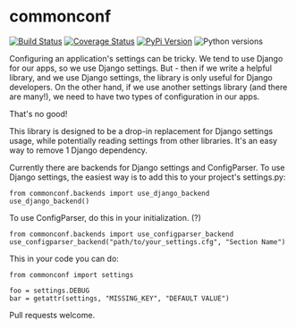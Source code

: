 # commonconf

[![Build Status](https://github.com/uw-it-aca/commonconf/workflows/tests/badge.svg?branch=main)](https://github.com/uw-it-aca/commonconf/actions)
[![Coverage Status](https://coveralls.io/repos/github/uw-it-aca/commonconf/badge.svg?branch=main)](https://coveralls.io/github/uw-it-aca/commonconf?branch=main)
[![PyPi Version](https://img.shields.io/pypi/v/commonconf.svg)](https://pypi.python.org/pypi/commonconf)
![Python versions](https://img.shields.io/pypi/pyversions/commonconf.svg)

Configuring an application's settings can be tricky.  We tend to use Django for our apps, so we use Django settings.  But - then if we write a helpful library, and we use Django settings, the library is only useful for Django developers.  On the other hand, if we use another settings library (and there are many!), we need to have two types of configuration in our apps.

That's no good!

This library is designed to be a drop-in replacement for Django settings usage, while potentially reading settings from other libraries.  It's an easy way to remove 1 Django dependency.

Currently there are backends for Django settings and ConfigParser.  To use Django settings, the easiest way is to add this to your project's settings.py:


    from commonconf.backends import use_django_backend
    use_django_backend()

To use ConfigParser, do this in your initialization. (?)

    from commonconf.backends import use_configparser_backend
    use_configparser_backend("path/to/your_settings.cfg", "Section Name")

This in your code you can do:

    from commonconf import settings

    foo = settings.DEBUG
    bar = getattr(settings, "MISSING_KEY", "DEFAULT VALUE")

Pull requests welcome.

